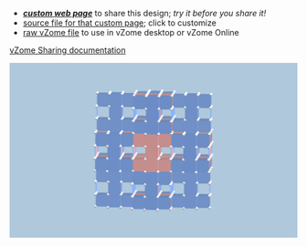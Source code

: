 
 - [***custom web page***][post] to share this design; *try it before you share it!*
 - [source file for that custom page][source]; click to customize
 - [raw vZome file][raw] to use in vZome desktop or vZome Online

[vZome Sharing documentation](https://vzome.github.io/vzome/sharing.html#how-it-works)

![Image](<Self-similar-Cartesian.png>)


[post]: <https://John-Kostick.github.io/vzome-sharing/2021/12/23/Self-similar-Cartesian-14-04-04.html>
[source]: <https://github.com/John-Kostick/vzome-sharing/edit/main/_posts/2021-12-23-Self-similar-Cartesian-14-04-04.md>
[raw]: <https://raw.githubusercontent.com/John-Kostick/vzome-sharing/main/2021/12/23/14-04-04-Self-similar-Cartesian/Self-similar-Cartesian.vZome>
